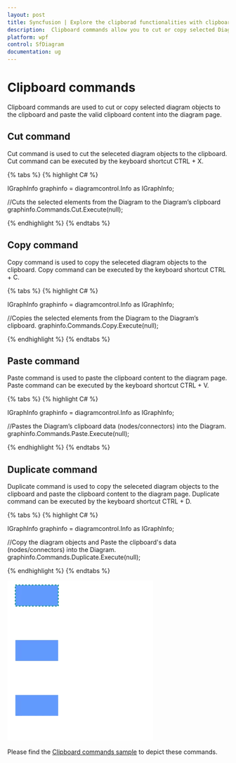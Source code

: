 ```yaml
---
layout: post
title: Syncfusion | Explore the clipborad functionalities with clipboard commands commands.
description:  Clipboard commands allow you to cut or copy selected Diagram objects to the Clipboard and paste the valid Clipboard content into the Diagram.
platform: wpf
control: SfDiagram
documentation: ug
---
```


# Clipboard commands

Clipboard commands are used to cut or copy selected diagram objects to the clipboard and paste the valid clipboard content into the diagram page.

## Cut command

Cut command is used to cut the seleceted diagram objects to the clipboard. Cut command can be executed by the keyboard shortcut CTRL + X.

{% tabs %}
{% highlight C# %}

IGraphInfo graphinfo = diagramcontrol.Info as IGraphInfo;

//Cuts the selected elements from the Diagram to the Diagram’s clipboard
graphinfo.Commands.Cut.Execute(null);

{% endhighlight %}
{% endtabs %}

## Copy command

Copy command is used to copy the seleceted diagram objects to the clipboard. Copy command can be executed by the keyboard shortcut CTRL + C.

{% tabs %}
{% highlight C# %}

IGraphInfo graphinfo = diagramcontrol.Info as IGraphInfo;

//Copies the selected elements from the Diagram to the Diagram’s clipboard.
graphinfo.Commands.Copy.Execute(null);

{% endhighlight %}
{% endtabs %}

## Paste command

Paste command is used to paste the clipboard content to the diagram page. Paste command can be executed by the keyboard shortcut CTRL + V.

{% tabs %}
{% highlight C# %}

IGraphInfo graphinfo = diagramcontrol.Info as IGraphInfo;

//Pastes the Diagram’s clipboard data (nodes/connectors) into the Diagram.
graphinfo.Commands.Paste.Execute(null);

{% endhighlight %}
{% endtabs %}

## Duplicate command

Duplicate command is used to copy the seleceted diagram objects to the clipboard and paste the clipboard content to the diagram page. Duplicate command can be executed by the keyboard shortcut CTRL + D.

{% tabs %}
{% highlight C# %}

IGraphInfo graphinfo = diagramcontrol.Info as IGraphInfo;

//Copy the diagram objects and Paste the clipboard's data (nodes/connectors) into the Diagram.
graphinfo.Commands.Duplicate.Execute(null);

{% endhighlight %}
{% endtabs %}

![Clipboard gif](Commands_Images/Commands_img11.gif)

Please find the [Clipboard commands sample](https://www.syncfusion.com/downloads/support/directtrac/general/ze/Clipboard_commands278797520) to depict these commands.